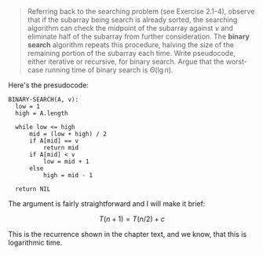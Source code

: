> Referring back to the searching problem (see Exercise 2.1-4), observe that if
> the subarray being search is already sorted,  the searching algorithm can
> check the midpoint of the subarray against $\nu$ and eliminate half of the
> subarray from further consideration. The **binary search** algorithm repeats
> this procedure, halving the size of the remaining portion of the subarray each
> time. Write pseudocode, either iterative or recursive, for binary search.
> Argue that the worst-case running time of binary search is $\Theta(\lg{n})$.

Here's the presudocode:

    BINARY-SEARCH(A, v):
      low = 1
      high = A.length

      while low <= high
          mid = (low + high) / 2
          if A[mid] == v
              return mid
          if A[mid] < v
              low = mid + 1
          else
              high = mid - 1

      return NIL

The argument is fairly straightforward and I will make it brief:

$$ T(n+1) = T(n/2) + c $$

This is the recurrence shown in the chapter text, and we know, that this is
logarithmic time.
